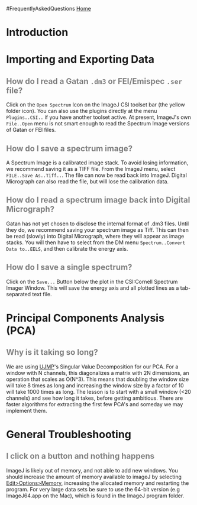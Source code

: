 #FrequentlyAskedQuestions
[Home](Home.md)
# Introduction #




# Importing and Exporting Data #

## <font color='gray'> How do I read a Gatan <code>.dm3</code> or FEI/Emispec <code>.ser</code> file?</font> ##
Click on the `Open Spectrum` Icon on the ImageJ CSI toolset bar (the yellow folder icon).  You can also use the plugins directly at the menu `Plugins..CSI..` if you have another toolset active.  At present, ImageJ's own `File..Open` menu is not smart enough to read the Spectrum Image versions of Gatan or FEI files.

## <font color='gray'> How do I save a spectrum image? </font> ##
A Spectrum Image is a calibrated image stack.  To avoid losing information, we recommend saving it as a TIFF file.  From the ImageJ menu, select `FILE..Save As..Tiff..`.  The file can now be read back into ImageJ.   Digital Micrograph can also read the file, but will lose the calibration data.

## <font color='gray'>How do I read a spectrum image back into Digital Micrograph?</font> ##
Gatan has not yet chosen to disclose the internal format of  .dm3 files.  Until they do, we recommend saving your spectrum image as Tiff.  This can then be read (slowly) into Digital Micrograph, where they will appear as image stacks.  You will then have to select from the DM menu `Spectrum..Convert Data to..EELS`, and then calibrate the energy axis.

## <font color='gray'>How do I save a single spectrum?</font> ##
Click on the `Save...` Button below the plot in the CSI:Cornell Spectrum Imager Window.  This will save the energy axis and all plotted lines as a tab-separated text file.

# Principal Components Analysis (PCA) #

## <font color='gray'>Why is it taking so long?</font> ##
We are using [UJMP](http://www.ujmp.org/)'s Singular  Value Decomposition for our PCA.  For a window with N channels, this diagonalizes a matrix with 2N dimensions, an operation that scales as O(N^3).  This means that doubling the window size will take 8 times as long and increasing the window size by a factor of 10 will take 1000 times as long.  The lesson is to start with a small window (<20 channels) and see how long it takes, before getting ambitious.   There are faster algorithms for extracting the first few PCA's and someday we may implement them.

# General Troubleshooting #

## <font color='gray'>I click on a button and nothing happens</font> ##

ImageJ is likely out of memory, and not able to add new windows.  You should increase the amount of memory available to imageJ by selecting [Edit>Options>Memory](http://rsb.info.nih.gov/ij/docs/menus/edit.html#memory), increasing the allocated memory and restarting the program.  For very large data sets be sure to use the 64-bit version (e.g ImageJ64.app on the Mac), which is found in the ImageJ program folder.